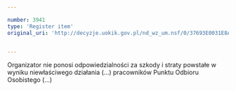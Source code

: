 ```yaml
---

number: 3941
type: 'Register item'
original_uri: 'http://decyzje.uokik.gov.pl/nd_wz_um.nsf/0/37693E0031E8A8C0C1257AB1002D456E?OpenDocument'


---
```


Organizator nie ponosi odpowiedzialności za szkody i straty powstałe w wyniku niewłaściwego działania (...) pracowników Punktu Odbioru Osobistego (...)
